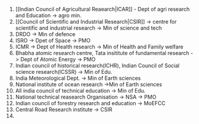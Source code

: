 1. [[Indian Council of Agricultural Reaearch|ICAR]] - Dept of agri research and Education -> agro min.
2. [[Council of Scientific and Industrial Research|CSIR]] -> centre for scientific and industrial research -> Min of science and tech
3. DRDO -> Min of defence
4. ISRO -> Dpet of Space -> PMO
5. ICMR -> Dept of Health research -> Min of Health and Family welfare
6. Bhabha atomic research centre, Tata insititute of fundamental research -> Dept of Atomic Energy -> PMO
7. Indian council of historical research(ICHR), Indian Council of Social science research(ICSSR) -> Min of Edu.
8. India Meteorological Dept. -> Min of Earth sciences
9. National institute of ocean research ->Min of Earth sciences
10. All india council of technical education -> Min of Edu.
11. National technical reasearch Organisation -> NSA -> PMO
12. Indian council of forestry research and education -> MoEFCC
13. Central Road Research institute -> CSIR
14. 